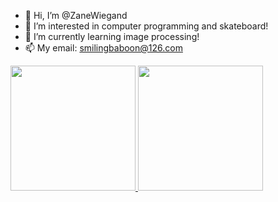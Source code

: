 - 👋 Hi, I’m @ZaneWiegand
- 👀 I’m interested in computer programming and skateboard!
- 🌱 I’m currently learning image processing!
- 📫 My email: smilingbaboon@126.com

<p align="justify">
  <a href="https://github.com/ZaneWiegand">
    <img
      height="200"
      src="https://github-readme-stats.vercel.app/api?username=ZaneWiegand&count_private=true&show_icons=true&custom_title=Github%20Status&show=issues&theme=dracula"/>
  </a>
   <a href="https://github.com/ZaneWiegand">
    <img
      height="200"
      src="https://github-readme-stats.vercel.app/api/top-langs/?username=ZaneWiegand&layout=compact&theme=dracula" />
  </a>  
</p>
